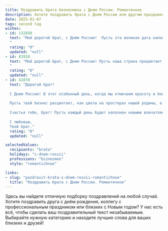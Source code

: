 ```yaml
---
title: Поздравить брата бизнесмена с Днем России. Романтичное
description: Хотите поздравить брата с Днем России или другим праздником? Наш ИИ создаст незабываемое поздравление, а вы обязательно выделитесь среди других.  
date: 2025-01-07
tags: second tag
wishes:
- id: 132850
  text: "Мой дорогой брат, с Днём России!  Пусть эта великая дата наполнит твою жизнь таким же необъятным счастьем и гордостью, как бескрайние просторы нашей родины.  Пусть твой успешный бизнес процветает, как пышный цветущий луг, а сердце всегда будет полно любви и света.  Я бесконечно люблю и горжусь тобой!
  "
  rating: "0"
  updated: "null"
- id: 81918
  text: "Мой дорогой Брат, с Днем России! Пусть наша страна процветает, а ты, как истинный бизнесмен, продолжаешь покорять вершины успеха.  Люблю тебя и горжусь!
  "
  rating: "0"
  updated: "null"
- id: 41078
  text: "Дорогой брат!
  
  С Днем России! В этот особенный день, когда мы отмечаем красоту и богатство нашей страны, хочу пожелать тебе, чтобы твои мечты о prosperite сбывались с каждым новым днем. Твоя энергия и упорство — это те качества, которые делают нашу страну сильнее.
  
  Пусть твой бизнес расцветает, как цветы на просторах нашей родины, а сердце наполняется гордостью за все достижения и любовь к своей стране. Желаю тебе вдохновения в каждом начинании, успеха в каждом проекте и гармонии в жизни.
  
  Счастья тебе, брат! Пусть каждый день будет наполнен новыми впечатлениями и романтикой, такой же красивой, как наша земля.
  
  С любовью,
  Твой брат."
  rating: "0"
  updated: "null"

selectedValues:
  recipients: "brata"
  holidays: "s-dnem-rossii"
  professions: "biznesmen"
  style: "romantichnoe"

links:
- slug: "pozdravit-brata-s-dnem-rossii-romantichnoe"
  title: "Поздравить брата с Днем России. Романтичное"
---
```


Здесь вы найдете отличную подборку поздравлений на любой случай.
Хотите поздравить друга с днём рождения, коллегу с профессиональным праздником или близких с Новым годом? У нас есть всё, чтобы сделать ваш поздравительный текст незабываемым. Выбирайте нужную категорию и находите лучшие слова для ваших близких и друзей!
